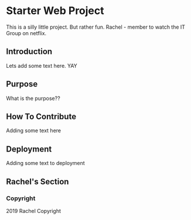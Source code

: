 # Starter Web Project
This is a silly little project. But rather fun. 
Rachel - member to watch the IT Group on netflix. 

## Introduction
Lets add some text here. YAY

## Purpose
What is the purpose??

## How To Contribute
Adding some text here

## Deployment
Adding some text to deployment

## Rachel's Section

### Copyright 
2019 Rachel Copyright